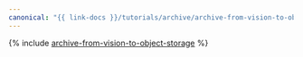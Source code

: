 ```yaml
---
canonical: "{{ link-docs }}/tutorials/archive/archive-from-vision-to-object-storage"
---
```


{% include [archive-from-vision-to-object-storage](../../_tutorials/archive-from-vision-to-object-storage.md) %}